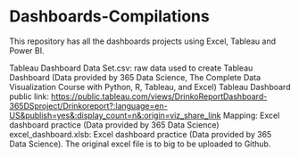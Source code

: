 # Dashboards-Compilations
This repository has all the dashboards projects using Excel, Tableau and Power BI.

Tableau Dashboard Data Set.csv: raw data used to create Tableau Dashboard (Data provided by 365 Data Science, The Complete Data Visualization Course with Python, R, Tableau, and Excel)
Tableau Dashboard public link: https://public.tableau.com/views/DrinkoReportDashboard-365DSproject/Drinkoreport?:language=en-US&publish=yes&:display_count=n&:origin=viz_share_link
Mapping: Excel dashboard practice (Data provided by 365 Data Science)
excel_dashboard.xlsb: Excel dashboard practice (Data provided by 365 Data Science). The original excel file is to big to be uploaded to Github.
